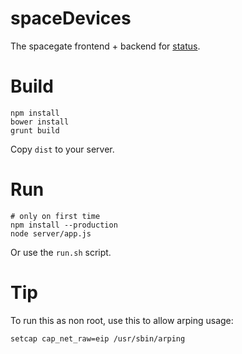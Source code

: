 # spaceDevices
 
The spacegate frontend + backend for [status](https://github.com/ktt-ol/spacestatus).

# Build

    npm install
    bower install
    grunt build

Copy ```dist``` to your server.

# Run

    # only on first time
    npm install --production 
    node server/app.js
    
Or use the ```run.sh``` script. 

# Tip

To run this as non root, use this to allow arping usage:

    setcap cap_net_raw=eip /usr/sbin/arping

